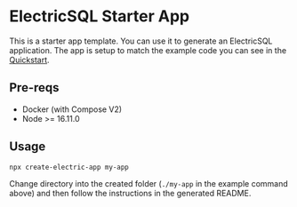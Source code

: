 
# ElectricSQL Starter App

This is a starter app template. You can use it to generate an ElectricSQL application. The app is setup to match the example code you can see in the [Quickstart](https://electric-sql.com/docs/quickstart).

## Pre-reqs

- Docker (with Compose V2)
- Node >= 16.11.0

## Usage

```sh
npx create-electric-app my-app
```

Change directory into the created folder (`./my-app` in the example command above) and then follow the instructions in the generated README.
